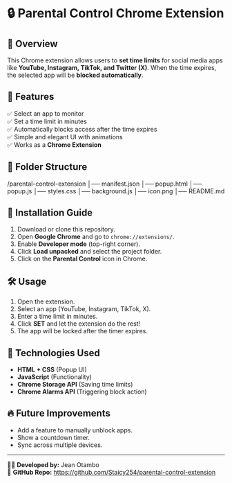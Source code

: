# 🔒 Parental Control Chrome Extension

## 📌 Overview
This Chrome extension allows users to **set time limits** for social media apps like **YouTube, Instagram, TikTok, and Twitter (X)**. When the time expires, the selected app will be **blocked automatically**.

## 🎨 Features
✅ Select an app to monitor  
✅ Set a time limit in minutes  
✅ Automatically blocks access after the time expires  
✅ Simple and elegant UI with animations  
✅ Works as a **Chrome Extension**

## 📂 Folder Structure
/parental-control-extension │── manifest.json │── popup.html │── popup.js │── styles.css │── background.js │── icon.png │── README.md


## 🚀 Installation Guide
1. Download or clone this repository.
2. Open **Google Chrome** and go to `chrome://extensions/`.
3. Enable **Developer mode** (top-right corner).
4. Click **Load unpacked** and select the project folder.
5. Click on the **Parental Control** icon in Chrome.

## 🛠️ Usage
1. Open the extension.
2. Select an app (YouTube, Instagram, TikTok, X).
3. Enter a time limit in minutes.
4. Click **SET** and let the extension do the rest!
5. The app will be locked after the timer expires.

## 📌 Technologies Used
- **HTML + CSS** (Popup UI)
- **JavaScript** (Functionality)
- **Chrome Storage API** (Saving time limits)
- **Chrome Alarms API** (Triggering block action)

## 🔥 Future Improvements
- Add a feature to manually unblock apps.
- Show a countdown timer.
- Sync across multiple devices.

---

👨‍💻 **Developed by:** Jean Otambo  
📌 **GitHub Repo:**  https://github.com/Staicy254/parental-control-extension
